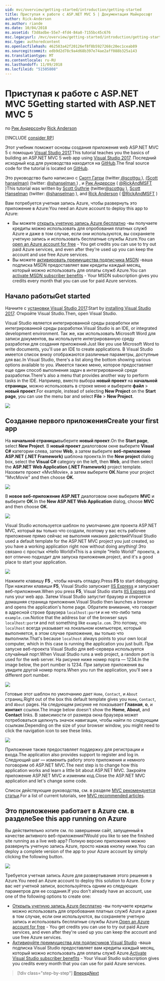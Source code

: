 ```yaml
---
uid: mvc/overview/getting-started/introduction/getting-started
title: Приступая к работе с ASP.NET MVC 5 | Документация Майкрософт
author: Rick-Anderson
ms.author: riande
ms.date: 10/04/2018
ms.assetid: f3d8adbe-55e7-4fd4-84a8-7155bc45c676
msc.legacyurl: /mvc/overview/getting-started/introduction/getting-started
msc.type: authoredcontent
ms.openlocfilehash: 462583a42f20126ef8f8b5927268c20ec1ceab89
ms.sourcegitcommit: edb9d2d78c9a4d68b397e74ae2aff088b325a143
ms.translationtype: MT
ms.contentlocale: ru-RU
ms.lasthandoff: 11/09/2018
ms.locfileid: "51505808"
---
```

<a name="getting-started-with-aspnet-mvc-5"></a><span data-ttu-id="a6dc0-102">Приступая к работе с ASP.NET MVC 5</span><span class="sxs-lookup"><span data-stu-id="a6dc0-102">Getting started with ASP.NET MVC 5</span></span>
====================
<span data-ttu-id="a6dc0-103">по [Рик Андерсон]((https://twitter.com/RickAndMSFT))</span><span class="sxs-lookup"><span data-stu-id="a6dc0-103">by [Rick Anderson]((https://twitter.com/RickAndMSFT))</span></span>

[!INCLUDE [consider RP](../../../../includes/razor.md)]

<span data-ttu-id="a6dc0-104">Этот учебник поможет основы создания приложения web ASP.NET MVC 5 с помощью [Visual Studio 2017](https://visualstudio.microsoft.com/downloads/?utm_medium=microsoft&utm_source=docs.microsoft.com&utm_campaign=button+cta&utm_content=download+vs2017).</span><span class="sxs-lookup"><span data-stu-id="a6dc0-104">This tutorial teaches you the basics of building an ASP.NET MVC 5 web app using [Visual Studio 2017](https://visualstudio.microsoft.com/downloads/?utm_medium=microsoft&utm_source=docs.microsoft.com&utm_campaign=button+cta&utm_content=download+vs2017).</span></span> <span data-ttu-id="a6dc0-105">Последний исходный код для руководства находится на [GitHub](https://github.com/aspnet/Docs/tree/master/aspnet/mvc/overview/getting-started/introduction/sample/MvcMovie/MvcMovie).</span><span class="sxs-lookup"><span data-stu-id="a6dc0-105">The final source code for the tutorial is located on [GitHub](https://github.com/aspnet/Docs/tree/master/aspnet/mvc/overview/getting-started/introduction/sample/MvcMovie/MvcMovie).</span></span>

<span data-ttu-id="a6dc0-106">Это руководство было написано с [Скотт Гатри](https://weblogs.asp.net/scottgu/) (twitter[ @scottgu ](https://twitter.com/scottgu) ), [(Scott hanselman)](http://www.hanselman.com/blog/) (twitter: [ @shanselman ](https://twitter.com/shanselman) ) , и [Рик Андерсон](https://twitter.com/RickAndMSFT) ( [ @RickAndMSFT ](https://twitter.com/#!/RickAndMSFT) )</span><span class="sxs-lookup"><span data-stu-id="a6dc0-106">This tutorial was written by [Scott Guthrie](https://weblogs.asp.net/scottgu/) (twitter[@scottgu](https://twitter.com/scottgu) ), [Scott Hanselman](http://www.hanselman.com/blog/) (twitter: [@shanselman](https://twitter.com/shanselman) ), and [Rick Anderson](https://twitter.com/RickAndMSFT) ( [@RickAndMSFT](https://twitter.com/#!/RickAndMSFT) )</span></span>

<span data-ttu-id="a6dc0-107">Вам потребуется учетная запись Azure, чтобы развернуть это приложение в Azure:</span><span class="sxs-lookup"><span data-stu-id="a6dc0-107">You need an Azure account to deploy this app to Azure:</span></span>

- <span data-ttu-id="a6dc0-108">Вы можете [открыть учетную запись Azure бесплатно](https://azure.microsoft.com/pricing/free-trial/?WT.mc_id=A443DD604) -вы получаете кредиты можно использовать для опробования платных служб Azure и даже в том случае, если они используются, вы сохраняете учетную запись и использовать бесплатные службы Azure.</span><span class="sxs-lookup"><span data-stu-id="a6dc0-108">You can [open an Azure account for free](https://azure.microsoft.com/pricing/free-trial/?WT.mc_id=A443DD604) - You get credits you can use to try out paid Azure services, and even after they're used up you can keep the account and use free Azure services.</span></span>
- <span data-ttu-id="a6dc0-109">Вы можете [активировать преимущества подписчика MSDN](https://azure.microsoft.com/pricing/member-offers/msdn-benefits-details/?WT.mc_id=A443DD604) -ваша подписка MSDN предоставляет вам кредиты каждый месяц, который можно использовать для оплаты служб Azure.</span><span class="sxs-lookup"><span data-stu-id="a6dc0-109">You can [activate MSDN subscriber benefits](https://azure.microsoft.com/pricing/member-offers/msdn-benefits-details/?WT.mc_id=A443DD604) - Your MSDN subscription gives you credits every month that you can use for paid Azure services.</span></span>

## <a name="get-started"></a><span data-ttu-id="a6dc0-110">Начало работы</span><span class="sxs-lookup"><span data-stu-id="a6dc0-110">Get started</span></span>

<span data-ttu-id="a6dc0-111">Начните с [установки Visual Studio 2017](https://visualstudio.microsoft.com/downloads/?utm_medium=microsoft&utm_source=docs.microsoft.com&utm_campaign=button+cta&utm_content=download+vs2017).</span><span class="sxs-lookup"><span data-stu-id="a6dc0-111">Start by [installing Visual Studio 2017](https://visualstudio.microsoft.com/downloads/?utm_medium=microsoft&utm_source=docs.microsoft.com&utm_campaign=button+cta&utm_content=download+vs2017).</span></span> <span data-ttu-id="a6dc0-112">Откройте Visual Studio.</span><span class="sxs-lookup"><span data-stu-id="a6dc0-112">Then, open Visual Studio.</span></span>

<span data-ttu-id="a6dc0-113">Visual Studio является интегрированной среды разработки или интегрированной среды разработки.</span><span class="sxs-lookup"><span data-stu-id="a6dc0-113">Visual Studio is an IDE, or integrated development environment.</span></span> <span data-ttu-id="a6dc0-114">Так же, как использовать Microsoft Word для записи документов, вы используете интегрированную среду разработки для создания приложений.</span><span class="sxs-lookup"><span data-stu-id="a6dc0-114">Just like you use Microsoft Word to write documents, you'll use an IDE to create applications.</span></span> <span data-ttu-id="a6dc0-115">В Visual Studio имеется список внизу отображаются различные параметры, доступные для вас.</span><span class="sxs-lookup"><span data-stu-id="a6dc0-115">In Visual Studio, there's a list along the bottom showing various options available to you.</span></span> <span data-ttu-id="a6dc0-116">Имеется также меню, которое предоставляет еще один способ выполнения задач в интегрированной среде разработки.</span><span class="sxs-lookup"><span data-stu-id="a6dc0-116">There's also a menu that provides another way to perform tasks in the IDE.</span></span> <span data-ttu-id="a6dc0-117">Например, вместо выбора **новый проект** на **начальной страницы**, можно использовать в строке меню и выберите **файл** > **новый проект**.</span><span class="sxs-lookup"><span data-stu-id="a6dc0-117">For example, instead of selecting **New Project** on the **Start page**, you can use the menu bar and select **File** > **New Project**.</span></span>

![](getting-started/_static/image1.png)

## <a name="create-your-first-app"></a><span data-ttu-id="a6dc0-118">Создание первого приложения</span><span class="sxs-lookup"><span data-stu-id="a6dc0-118">Create your first app</span></span>

<span data-ttu-id="a6dc0-119">На **начальной страницы**выберите **новый проект**.</span><span class="sxs-lookup"><span data-stu-id="a6dc0-119">On the **Start page**, select **New Project**.</span></span> <span data-ttu-id="a6dc0-120">В **новый проект** диалоговом окне выберите **Visual C#** категории слева, затем **Web**, а затем выберите **веб-приложение ASP.NET (.NET Framework)**  шаблона проекта.</span><span class="sxs-lookup"><span data-stu-id="a6dc0-120">In the **New project** dialog box, select the **Visual C#** category on the left, then **Web**, and then select the **ASP.NET Web Application (.NET Framework)** project template.</span></span> <span data-ttu-id="a6dc0-121">Назовите проект «MvcMovie», а затем выберите **ОК**.</span><span class="sxs-lookup"><span data-stu-id="a6dc0-121">Name your project "MvcMovie" and then choose **OK**.</span></span>

![](getting-started/_static/image2.png)

<span data-ttu-id="a6dc0-122">В **новое веб-приложение ASP.NET** диалоговом окне выберите **MVC** и выберите **ОК**.</span><span class="sxs-lookup"><span data-stu-id="a6dc0-122">In the **New ASP.NET Web Application** dialog, choose **MVC** and then choose **OK**.</span></span>

![](getting-started/_static/image3.png)

<span data-ttu-id="a6dc0-123">Visual Studio используется шаблон по умолчанию для проекта ASP.NET MVC, который вы только что создали, поэтому у вас есть рабочее приложение прямо сейчас не выполняя никаких действий!</span><span class="sxs-lookup"><span data-stu-id="a6dc0-123">Visual Studio used a default template for the ASP.NET MVC project you just created, so you have a working application right now without doing anything!</span></span> <span data-ttu-id="a6dc0-124">Это связано с простых «Hello World!»</span><span class="sxs-lookup"><span data-stu-id="a6dc0-124">This is a simple "Hello World!"</span></span> <span data-ttu-id="a6dc0-125">проекта, а вот отлично подходит для запуска приложения.</span><span class="sxs-lookup"><span data-stu-id="a6dc0-125">project, and it's a good place to start your application.</span></span>

![](getting-started/_static/image4.png)

<span data-ttu-id="a6dc0-126">Нажмите клавишу **F5** , чтобы начать отладку.</span><span class="sxs-lookup"><span data-stu-id="a6dc0-126">Press **F5** to start debugging.</span></span> <span data-ttu-id="a6dc0-127">При нажатии клавиши **F5**, Visual Studio запускает [IIS Express](/iis/extensions/introduction-to-iis-express/iis-express-overview) и запускает веб-приложения.</span><span class="sxs-lookup"><span data-stu-id="a6dc0-127">When you press **F5**, Visual Studio starts [IIS Express](/iis/extensions/introduction-to-iis-express/iis-express-overview) and runs your web app.</span></span> <span data-ttu-id="a6dc0-128">Затем Visual Studio запустит браузер и откроется домашняя страница приложения.</span><span class="sxs-lookup"><span data-stu-id="a6dc0-128">Visual Studio then launches a browser and opens the application's home page.</span></span> <span data-ttu-id="a6dc0-129">Обратите внимание, что говорит в адресной строке браузера `localhost:port#` и не что-либо типа `example.com`.</span><span class="sxs-lookup"><span data-stu-id="a6dc0-129">Notice that the address bar of the browser says `localhost:port#` and not something like `example.com`.</span></span> <span data-ttu-id="a6dc0-130">Это потому, что `localhost` всегда указывает на локальном компьютере, который выполняется, в этом случае приложение, вы только что выполнили.</span><span class="sxs-lookup"><span data-stu-id="a6dc0-130">That's because `localhost` always points to your own local computer, which in this case is running the application you just built.</span></span> <span data-ttu-id="a6dc0-131">При запуске веб-проекта Visual Studio для веб-сервера используется случайный порт.</span><span class="sxs-lookup"><span data-stu-id="a6dc0-131">When Visual Studio runs a web project, a random port is used for the web server.</span></span> <span data-ttu-id="a6dc0-132">На рисунке ниже номер порта — 1234.</span><span class="sxs-lookup"><span data-stu-id="a6dc0-132">In the image below, the port number is 1234.</span></span> <span data-ttu-id="a6dc0-133">При запуске приложения вы увидите другой номер порта.</span><span class="sxs-lookup"><span data-stu-id="a6dc0-133">When you run the application, you'll see a different port number.</span></span>

![](getting-started/_static/image5.png)

<span data-ttu-id="a6dc0-134">Готовые этот шаблон по умолчанию дает `Home`, `Contact`, и `About` страниц.</span><span class="sxs-lookup"><span data-stu-id="a6dc0-134">Right out of the box this default template gives you `Home`, `Contact`, and `About` pages.</span></span> <span data-ttu-id="a6dc0-135">На следующем рисунке не показывает **Главная**, **о**, и **контакт** ссылки.</span><span class="sxs-lookup"><span data-stu-id="a6dc0-135">The image below doesn't show the **Home**, **About**, and **Contact** links.</span></span> <span data-ttu-id="a6dc0-136">В зависимости от размера окна браузера может потребоваться щелкнуть значок навигации, чтобы найти по следующим ссылкам.</span><span class="sxs-lookup"><span data-stu-id="a6dc0-136">Depending on the size of your browser window, you might need to click the navigation icon to see these links.</span></span>

![](getting-started/_static/image6.png)

<span data-ttu-id="a6dc0-137">Приложение также предоставляет поддержку для регистрации и входа.</span><span class="sxs-lookup"><span data-stu-id="a6dc0-137">The application also provides support to register and log in.</span></span> <span data-ttu-id="a6dc0-138">Следующий шаг — изменить работу этого приложения и немного поговорим об ASP.NET MVC.</span><span class="sxs-lookup"><span data-stu-id="a6dc0-138">The next step is to change how this application works and learn a little bit about ASP.NET MVC.</span></span> <span data-ttu-id="a6dc0-139">Закройте приложение ASP.NET MVC и изменим код.</span><span class="sxs-lookup"><span data-stu-id="a6dc0-139">Close the ASP.NET MVC application and let's change some code.</span></span>

<span data-ttu-id="a6dc0-140">Список действующие руководства, см. в разделе [MVC рекомендуется статьи](../mvc-learning-sequence.md).</span><span class="sxs-lookup"><span data-stu-id="a6dc0-140">For a list of current tutorials, see [MVC recommended articles](../mvc-learning-sequence.md).</span></span>

## <a name="see-this-app-running-on-azure"></a><span data-ttu-id="a6dc0-141">Это приложение работает в Azure см. в разделе</span><span class="sxs-lookup"><span data-stu-id="a6dc0-141">See this app running on Azure</span></span>

<span data-ttu-id="a6dc0-142">Вы действительно хотите см. по завершении сайт, запущенный в качестве активного веб-приложения?</span><span class="sxs-lookup"><span data-stu-id="a6dc0-142">Would you like to see the finished site running as a live web app?</span></span> <span data-ttu-id="a6dc0-143">Полную версию приложения можно развернуть учетную запись Azure, просто нажав кнопку ниже.</span><span class="sxs-lookup"><span data-stu-id="a6dc0-143">You can deploy a complete version of the app to your Azure account by simply clicking the following button.</span></span>

[![](https://azuredeploy.net/deploybutton.png)](https://azuredeploy.net/?repository=https://github.com/aspnet/Docs/tree/master/aspnet/mvc/overview/getting-started/introduction/sample/MvcMovie&amp;WT.mc_id=deploy_azure_aspnet)

<span data-ttu-id="a6dc0-144">Требуется учетная запись Azure для развертывания этого решения в Azure.</span><span class="sxs-lookup"><span data-stu-id="a6dc0-144">You need an Azure account to deploy this solution to Azure.</span></span> <span data-ttu-id="a6dc0-145">Если у вас нет учетной записи, воспользуйтесь одним из следующих параметров для ее создания.</span><span class="sxs-lookup"><span data-stu-id="a6dc0-145">If you don't already have an account, use one of the following options to create one:</span></span>

- <span data-ttu-id="a6dc0-146">[Открыть учетную запись Azure бесплатно](https://azure.microsoft.com/pricing/free-trial/?WT.mc_id=A443DD604) -вы получаете кредиты можно использовать для опробования платных служб Azure и даже в том случае, если они используются, вы сохраняете учетную запись и использовать бесплатные службы Azure.</span><span class="sxs-lookup"><span data-stu-id="a6dc0-146">[Open an Azure account for free](https://azure.microsoft.com/pricing/free-trial/?WT.mc_id=A443DD604) - You get credits you can use to try out paid Azure services, and even after they're used up you can keep the account and use free Azure services.</span></span>
- <span data-ttu-id="a6dc0-147">[Активируйте преимущества для подписчиков Visual Studio](https://azure.microsoft.com/pricing/member-offers/credit-for-visual-studio-subscribers) -ваша подписка Visual Studio предоставляет вам кредиты каждый месяц, который можно использовать для оплаты служб Azure.</span><span class="sxs-lookup"><span data-stu-id="a6dc0-147">[Activate Visual Studio subscriber benefits](https://azure.microsoft.com/pricing/member-offers/credit-for-visual-studio-subscribers) - Your Visual Studio subscription gives you credits every month that you can use for paid Azure services.</span></span>

> [!div class="step-by-step"]
> [<span data-ttu-id="a6dc0-148">Вперед</span><span class="sxs-lookup"><span data-stu-id="a6dc0-148">Next</span></span>](adding-a-controller.md)
